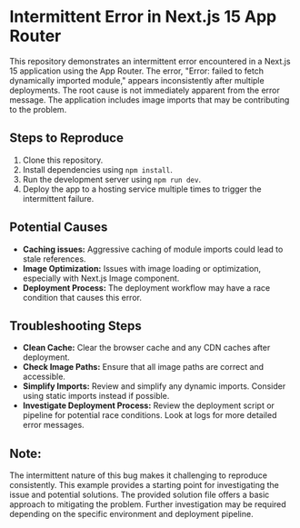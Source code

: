 # Intermittent Error in Next.js 15 App Router

This repository demonstrates an intermittent error encountered in a Next.js 15 application using the App Router. The error, "Error: failed to fetch dynamically imported module," appears inconsistently after multiple deployments. The root cause is not immediately apparent from the error message.  The application includes image imports that may be contributing to the problem.  

## Steps to Reproduce

1. Clone this repository.
2. Install dependencies using `npm install`.
3. Run the development server using `npm run dev`.
4. Deploy the app to a hosting service multiple times to trigger the intermittent failure.  

## Potential Causes

* **Caching issues:**  Aggressive caching of module imports could lead to stale references.
* **Image Optimization:** Issues with image loading or optimization, especially with Next.js Image component.
* **Deployment Process:** The deployment workflow may have a race condition that causes this error. 

## Troubleshooting Steps

* **Clean Cache:** Clear the browser cache and any CDN caches after deployment.
* **Check Image Paths:** Ensure that all image paths are correct and accessible.
* **Simplify Imports:** Review and simplify any dynamic imports. Consider using static imports instead if possible.
* **Investigate Deployment Process:** Review the deployment script or pipeline for potential race conditions.  Look at logs for more detailed error messages.

## Note:

The intermittent nature of this bug makes it challenging to reproduce consistently.  This example provides a starting point for investigating the issue and potential solutions. The provided solution file offers a basic approach to mitigating the problem. Further investigation may be required depending on the specific environment and deployment pipeline.